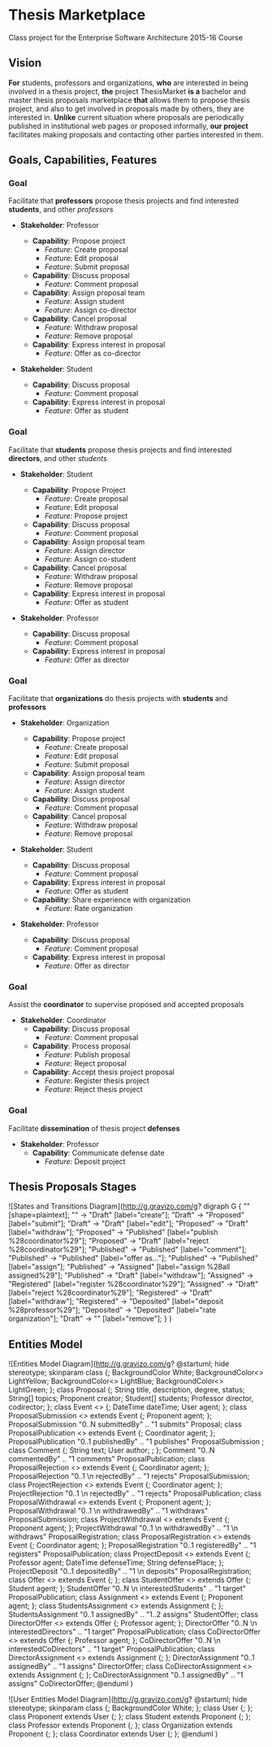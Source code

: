 Thesis Marketplace
==================

Class project for the Enterprise Software Architecture 2015-16 Course

## Vision

**For** students, professors and organizations,
**who** are interested in being involved in a thesis project,
**the** project ThesisMarket
**is a** bachelor and master thesis proposals marketplace
**that** allows them to propose thesis project, and also to get involved in proposals made by others, they are interested in.
**Unlike** current situation where proposals are periodically published in institutional web pages or proposed informally,
**our project** facilitates making proposals and contacting other parties interested in them.

## Goals, Capabilities, Features

### Goal
Facilitate that **professors** propose thesis projects and find interested **students**, and other *professors*

- **Stakeholder**: Professor
	- **Capability**: Propose project
		- *Feature*: Create proposal
		- *Feature*: Edit proposal
		- *Feature*: Submit proposal
	- **Capability**: Discuss proposal
		- *Feature*: Comment proposal
	- **Capability**: Assign proposal team
		- *Feature*: Assign student
		- *Feature*: Assign co-director
	- **Capability**: Cancel proposal
		- *Feature*: Withdraw proposal
		- *Feature*: Remove proposal
	- **Capability**: Express interest in proposal
		- *Feature*: Offer as co-director

- **Stakeholder**: Student
	- **Capability**: Discuss proposal
		- *Feature*: Comment proposal
	- **Capability**: Express interest in proposal
		- *Feature*: Offer as student

### Goal
Facilitate that **students** propose thesis projects and find interested **directors**, and other *students*

- **Stakeholder**: Student
	- **Capability**: Propose Project
		- *Feature*: Create proposal
		- *Feature*: Edit proposal
		- *Feature*: Propose project
	- **Capability**: Discuss proposal
		- *Feature*: Comment proposal
	- **Capability**: Assign proposal team
		- *Feature*: Assign director
		- *Feature*: Assign co-student
	- **Capability**: Cancel proposal
		- *Feature*: Withdraw proposal
		- *Feature*: Remove proposal
	- **Capability**: Express interest in proposal
		- *Feature*: Offer as student

- **Stakeholder**: Professor
	- **Capability**: Discuss proposal
		- *Feature*: Comment proposal
	- **Capability**: Express interest in proposal
		- *Feature*: Offer as director

### Goal 
Facilitate that **organizations** do thesis projects with **students** and **professors**

- **Stakeholder**: Organization
	- **Capability**: Propose project
		- *Feature*: Create proposal
		- *Feature*: Edit proposal
		- *Feature*: Submit proposal
	- **Capability**: Assign proposal team
		- *Feature*: Assign director
		- *Feature*: Assign student
	- **Capability**: Discuss proposal
		- *Feature*: Comment proposal
	- **Capability**: Cancel proposal
		- *Feature*: Withdraw proposal
		- *Feature*: Remove proposal

- **Stakeholder**: Student
	- **Capability**: Discuss proposal
		- *Feature*: Comment proposal
	- **Capability**: Express interest in proposal
		- *Feature*: Offer as student
	- **Capability**: Share experience with organization
		- *Feature*: Rate organization

- **Stakeholder**: Professor
	- **Capability**: Discuss proposal
		- *Feature*: Comment proposal
	- **Capability**: Express interest in proposal
		- *Feature*: Offer as director

### Goal 
Assist the **coordinator** to supervise proposed and accepted proposals

- **Stakeholder**: Coordinator
	- **Capability**: Discuss proposal
		- *Feature*: Comment proposal
	- **Capability**: Process proposal
		- *Feature*: Publish proposal
		- *Feature*: Reject proposal
	- **Capability**: Accept thesis project proposal
		- *Feature*: Register thesis project
		- *Feature*: Reject thesis project

### Goal
Facilitate **dissemination** of thesis project **defenses**

- **Stakeholder**: Professor
	- **Capability**: Communicate defense date
		- *Feature*: Deposit project

## Thesis Proposals Stages

![States and Transitions Diagram](http://g.gravizo.com/g?
digraph G {
   "" [shape=plaintext];
   "" -> "Draft" [label="create"];
   "Draft" -> "Proposed" [label="submit"];
   "Draft" -> "Draft" [label="edit"];
   "Proposed" -> "Draft" [label="withdraw"];
   "Proposed" -> "Published" [label="publish %28coordinator%29"];
   "Proposed" -> "Draft" [label="reject %28coordinator%29"];
   "Published" -> "Published"  [label="comment"];
   "Published" -> "Published"  [label="offer as..."];
   "Published" -> "Published"  [label="assign"];
   "Published" -> "Assigned"  [label="assign %28all assigned%29"];
   "Published" -> "Draft" [label="withdraw"];
   "Assigned" -> "Registered" [label="register %28coordinator%29"];
   "Assigned" -> "Draft" [label="reject %28coordinator%29"];
   "Registered" -> "Draft" [label="withdraw"];
   "Registered" -> "Deposited" [label="deposit %28professor%29"];
   "Deposited" -> "Deposited" [label="rate organization"];
   "Draft" -> "" [label="remove"];
 }
)

## Entities Model

![Entities Model Diagram](http://g.gravizo.com/g?
@startuml;
hide stereotype;
skinparam class {;
	BackgroundColor White;
	BackgroundColor<<Event>> LightYellow;
	BackgroundColor<<Offer>> LightBlue;
	BackgroundColor<<Assignment>> LightGreen;
};
class Proposal {;
   String title, description, degree, status;
   String[] topics;
   Proponent creator;
   Student[] students;
   Professor director, codirector;
};
class Event <<Event>> {;
   DateTime dateTime;
   User agent;
};
class ProposalSubmission <<Event>> extends Event {;
   Proponent agent;
};
ProposalSubmission "0..N submittedBy" .. "1 submits" Proposal;
class ProposalPublication <<Event>> extends Event {;
   Coordinator agent;
};
ProposalPublication "0..1 publishedBy" .. "1 publishes" ProposalSubmission ;
class Comment {;
   String text;
   User author; ;
};
Comment "0..N commentedBy" .. "1 comments" ProposalPublication;
class ProposalRejection <<Event>> extends Event {;
   Coordinator agent;
};
ProposalRejection "0..1 \n rejectedBy" .. "1 rejects" ProposalSubmission;
class ProjectRejection <<Event>> extends Event {;
   Coordinator agent;
};
ProjectRejection "0..1 \n rejectedBy" .. "1 rejects" ProposalPublication;
class ProposalWithdrawal <<Event>> extends Event {;
   Proponent agent;
};
ProposalWithdrawal "0..1 \n withdrawedBy" .. "1 withdraws" ProposalSubmission;
class ProjectWithdrawal <<Event>> extends Event {;
   Proponent agent;
};
ProjectWithdrawal "0..1 \n withdrawedBy" .. "1 \n withdraws" ProposalRegistration;
class ProposalRegistration <<Event>> extends Event {;
   Coordinator agent;
};
ProposalRegistration "0..1 registeredBy" .. "1 registers" ProposalPublication;
class ProjectDeposit <<Event>> extends Event {;
   Professor agent;
   DateTime defenseTime;
   String defensePlace;
};
ProjectDeposit "0..1 depositedBy" .. "1 \n deposits" ProposalRegistration;
class Offer <<Offer>> extends Event {;
};
class StudentOffer <<Offer>> extends Offer {;
   Student agent;
};
StudentOffer "0..N \n interestedStudents" .. "1 target" ProposalPublication;
class Assignment <<Assignment>> extends Event {;
   Proponent agent;
};
class StudentsAssignment <<Assignment>> extends Assignment {;
};
StudentsAssignment "0..1 assignedBy" .. "1..2 assigns" StudentOffer;
class DirectorOffer <<Offer>> extends Offer {;
   Professor agent;
};
DirectorOffer "0..N \n interestedDirectors" .. "1 target" ProposalPublication;
class CoDirectorOffer <<Offer>> extends Offer {;
   Professor agent;
};
CoDirectorOffer "0..N \n interestedCoDirectors" .. "1 target" ProposalPublication;
class DirectorAssignment <<Assignment>> extends Assignment {;
};
DirectorAssignment "0..1 assignedBy" .. "1 assigns" DirectorOffer;
class CoDirectorAssignment <<Assignment>> extends Assignment {;
};
CoDirectorAssignment "0..1 assignedBy" .. "1 assigns" CoDirectorOffer;
@enduml
)

![User Entities Model Diagram](http://g.gravizo.com/g?
@startuml;
hide stereotype;
skinparam class {;
	BackgroundColor White;
};
class User {;
};
class Proponent extends User {;
};
class Student extends Proponent {;
};
class Professor extends Proponent {;
};
class Organization extends Proponent {;
};
class Coordinator extends User {;
};
@enduml
)
